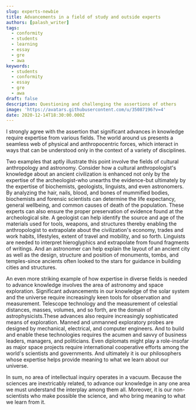 ```yaml
---
slug: experts-newbie
title: Advancements in a field of study and outside experts
authors: [palash_writer]
tags:
  - conformity
  - students
  - learning
  - essay
  - gre
  - awa
keywords:
  - students
  - conformity
  - essay
  - gre
  - awa
draft: false
description: Questioning and challenging the assertions of others
image: 'https://avatars.githubusercontent.com/u/35087196?v=4'
date: 2020-12-14T18:30:00.000Z
---
```


I strongly agree with the assertion that significant advances in knowledge require expertise from various fields. The world around us presents a seamless web of physical and anthropocentric forces, which interact in ways that can be understood only in the context of a variety of disciplines. <!--truncate-->

Two examples that aptly illustrate this point involve the fields of cultural anthropology and astronomy. Consider how a cultural anthropologist's knowledge about an ancient civilization is enhanced not only by the expertise of the archeologist-who unearths the evidence-but ultimately by the expertise of biochemists, geologists, linguists, and even astronomers. By analyzing the hair, nails, blood, and bones of mummified bodies, biochemists and forensic scientists can determine the life expectancy, general wellbeing, and common causes of death of the population. These experts can also ensure the proper preservation of evidence found at the archeological site. A geologist can help identify the source and age of the materials used for tools, weapons, and structures thereby enabling the anthropologist to extrapolate about the civilization's economy, trades and work habits, lifestyles, extent of travel and mobility, and so forth. Linguists are needed to interpret hieroglyphics and extrapolate from found fragments of writings. And an astronomer can help explain the layout of an ancient city as well as the design, structure and position of monuments, tombs, and temples-since ancients often looked to the stars for guidance in building cities and structures.

An even more striking example of how expertise in diverse fields is needed to advance knowledge involves the area of astronomy and space exploration. Significant advancements in our knowledge of the solar system and the universe require increasingly keen tools for observation and measurement. Telescope technology and the measurement of celestial distances, masses, volumes, and so forth, are the domain of astrophysicists.These advances also require increasingly sophisticated means of exploration. Manned and unmanned exploratory probes are designed by mechanical, electrical, and computer engineers. And to build and enable these technologies requires the acumen and savvy of business leaders, managers, and politicians. Even diplomats might play a role-insofar as major space projects require international cooperative efforts among the world's scientists and governments. And ultimately it is our philosophers whose expertise helps provide meaning to what we learn about our universe.

In sum, no area of intellectual inquiry operates in a vacuum. Because the sciences are inextricably related, to advance our knowledge in any one area we must understand the interplay among them all. Moreover, it is our non-scientists who make possible the science, and who bring meaning to what we learn from it.
